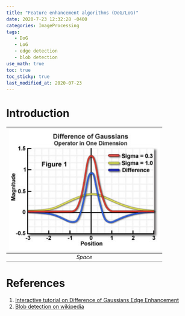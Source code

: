 ```yaml
---
title: "Feature enhancement algorithms (DoG/LoG)"
date: 2020-7-23 12:32:28 -0400
categories: ImageProcessing
tags:
   - DoG 
   - LoG
   - edge detection 
   - blob detection 
use_math: true
toc: true
toc_sticky: true
last_modified_at: 2020-07-23
---
```



# Introduction 




|<img src="/assets/images/DoG.png" width="400px" >|
|:--:| 
|*Space*|




# References 
  
  1. [Interactive tutorial on Difference of Gaussians Edge Enhancement](https://micro.magnet.fsu.edu/primer/java/digitalimaging/processing/diffgaussians/index.html)   
  2. [Blob detection on wikipedia](https://en.wikipedia.org/wiki/Blob_detection#The_Laplacian_of_Gaussian)  
  
  
  
  
  
